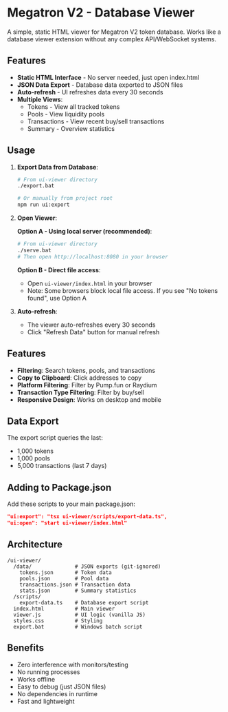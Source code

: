 # Megatron V2 - Database Viewer

A simple, static HTML viewer for Megatron V2 token database. Works like a database viewer extension without any complex API/WebSocket systems.

## Features

- **Static HTML Interface** - No server needed, just open index.html
- **JSON Data Export** - Database data exported to JSON files
- **Auto-refresh** - UI refreshes data every 30 seconds
- **Multiple Views**:
  - Tokens - View all tracked tokens
  - Pools - View liquidity pools
  - Transactions - View recent buy/sell transactions
  - Summary - Overview statistics

## Usage

1. **Export Data from Database**:
   ```bash
   # From ui-viewer directory
   ./export.bat
   
   # Or manually from project root
   npm run ui:export
   ```

2. **Open Viewer**:
   
   **Option A - Using local server (recommended)**:
   ```bash
   # From ui-viewer directory
   ./serve.bat
   # Then open http://localhost:8080 in your browser
   ```
   
   **Option B - Direct file access**:
   - Open `ui-viewer/index.html` in your browser
   - Note: Some browsers block local file access. If you see "No tokens found", use Option A

3. **Auto-refresh**:
   - The viewer auto-refreshes every 30 seconds
   - Click "Refresh Data" button for manual refresh

## Features

- **Filtering**: Search tokens, pools, and transactions
- **Copy to Clipboard**: Click addresses to copy
- **Platform Filtering**: Filter by Pump.fun or Raydium
- **Transaction Type Filtering**: Filter by buy/sell
- **Responsive Design**: Works on desktop and mobile

## Data Export

The export script queries the last:
- 1,000 tokens
- 1,000 pools  
- 5,000 transactions (last 7 days)

## Adding to Package.json

Add these scripts to your main package.json:
```json
"ui:export": "tsx ui-viewer/scripts/export-data.ts",
"ui:open": "start ui-viewer/index.html"
```

## Architecture

```
/ui-viewer/
  /data/              # JSON exports (git-ignored)
    tokens.json       # Token data
    pools.json        # Pool data
    transactions.json # Transaction data
    stats.json        # Summary statistics
  /scripts/
    export-data.ts    # Database export script
  index.html          # Main viewer
  viewer.js           # UI logic (vanilla JS)
  styles.css          # Styling
  export.bat          # Windows batch script
```

## Benefits

- Zero interference with monitors/testing
- No running processes
- Works offline
- Easy to debug (just JSON files)
- No dependencies in runtime
- Fast and lightweight